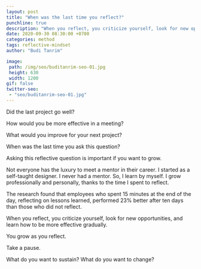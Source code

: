 ```yaml
---
layout: post
title: "When was the last time you reflect?"
punchline: true
description: "When you reflect, you criticize yourself, look for new opportunities, and learn how to be more effective gradually."
date: 2020-09-30 08:30:00 +0700
categories: method
tags: reflective-mindset
author: "Budi Tanrim"

image:
 path: /img/seo/buditanrim-seo-01.jpg
 height: 630
 width: 1200
gif: false
twitter-seo: 
 - "seo/buditanrim-seo-01.jpg"
---
```


Did the last project go well?

How would you be more effective in a meeting?

What would you improve for your next project?

When was the last time you ask this question?

Asking this reflective question is important if you want to grow.

Not everyone has the luxury to meet a mentor in their career. I started as a self-taught designer. I never had a mentor. So, I learn by myself. I grow professionally and personally, thanks to the time I spent to reflect.

The research found that employees who spent 15 minutes at the end of the day, reflecting on lessons learned, performed 23% better after ten days than those who did not reflect.

When you reflect, you criticize yourself, look for new opportunities, and learn how to be more effective gradually.

You grow as you reflect.

Take a pause.

What do you want to sustain? What do you want to change?

